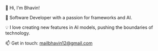 👋 Hi, I'm Bhavin!

🚀 Software Developer with a passion for frameworks and AI.

💡 I love creating new features in AI models, pushing the boundaries of technology.

📫 Get in touch: mailbhavin12@gmail.com
